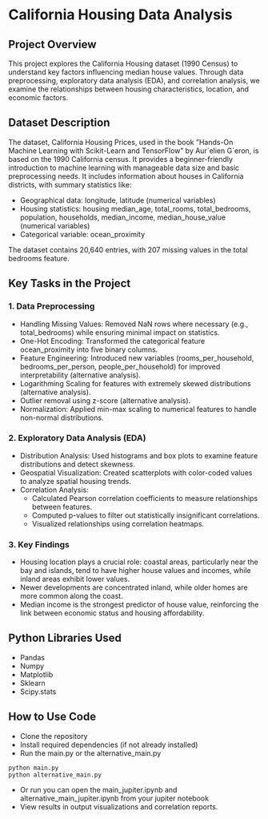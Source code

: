 # California Housing Data Analysis

## Project Overview
This project explores the California Housing dataset (1990 Census) to understand key factors influencing median house values. Through data preprocessing, exploratory data analysis (EDA), and correlation analysis, we examine the relationships between housing characteristics, location, and economic factors.

## Dataset Description
The dataset, California Housing Prices, used in the book ”Hands-On Machine Learning with Scikit-Learn and
TensorFlow” by Aur´elien G´eron, is based on the 1990 California census. It provides a beginner-friendly introduction
to machine learning with manageable data size and basic preprocessing needs.
It includes information about houses in California districts, with summary statistics like:
- Geographical data: longitude, latitude (numerical variables)
- Housing statistics: housing median_age, total_rooms, total_bedrooms, population, households, median_income,
median_house_value (numerical variables)
- Categorical variable: ocean_proximity
  
The dataset contains 20,640 entries, with 207 missing values in the total bedrooms feature.

## Key Tasks in the Project
### 1. Data Preprocessing
- Handling Missing Values: Removed NaN rows where necessary (e.g., total_bedrooms) while ensuring minimal impact on statistics.
- One-Hot Encoding: Transformed the categorical feature ocean_proximity into five binary columns.
- Feature Engineering: Introduced new variables (rooms_per_household, bedrooms_per_person, people_per_household) for improved interpretability (alternative analysis).
- Logarithming Scaling for features with extremely skewed distributions (alternative analysis).
- Outlier removal using z-score (alternative analysis).
- Normalization: Applied min-max scaling to numerical features to handle non-normal distributions.

### 2. Exploratory Data Analysis (EDA)
- Distribution Analysis: Used histograms and box plots to examine feature distributions and detect skewness.
- Geospatial Visualization: Created scatterplots with color-coded values to analyze spatial housing trends.
- Correlation Analysis:
  - Calculated Pearson correlation coefficients to measure relationships between features.
  - Computed p-values to filter out statistically insignificant correlations.
  - Visualized relationships using correlation heatmaps.
  
### 3. Key Findings
- Housing location plays a crucial role: coastal areas, particularly near the bay and islands, tend to have higher house values and incomes, while inland areas exhibit lower values.
- Newer developments are concentrated inland, while older homes are more common along the coast.
- Median income is the strongest predictor of house value, reinforcing the link between economic status and housing affordability.

## Python Libraries Used
- Pandas
- Numpy
- Matplotlib
- Sklearn
- Scipy.stats

## How to Use Code
- Clone the repository
- Install required dependencies (if not already installed)
- Run the main.py or the alternative_main.py
```
python main.py
python alternative_main.py
```
- Or run you can open the main_jupiter.ipynb and alternative_main_jupiter.ipynb from your jupiter notebook
- View results in output visualizations and correlation reports.

